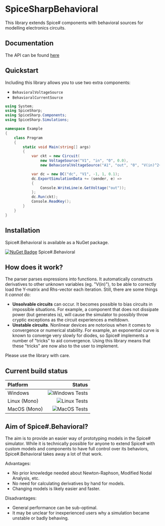 # SpiceSharpBehavioral
This library extends Spice# components with behavioral sources for modelling electronics circuits.

## Documentation
The API can be found [here](https://spicesharp.github.io/SpiceSharpBehavioral/)

## Quickstart

Including this library allows you to use two extra components:
- `BehavioralVoltageSource`
- `BehavioralCurrentSource`

```csharp
using System;
using SpiceSharp;
using SpiceSharp.Components;
using SpiceSharp.Simulations;

namespace Example
{
    class Program
    {
        static void Main(string[] args)
        {
            var ckt = new Circuit(
                new VoltageSource("V1", "in", "0", 0.0),
                new BehavioralVoltageSource("A1", "out", "0", "V(in)^2+2"));

            var dc = new DC("dc", "V1", -1, 1, 0.1);
            dc.ExportSimulationData += (sender, e) =>
            {
                Console.WriteLine(e.GetVoltage("out"));
            };
            dc.Run(ckt);
            Console.ReadKey();
        }
    }
}
```

## Installation
Spice#.Behavioral is available as a NuGet package.

[![NuGet Badge](https://buildstats.info/nuget/spicesharpbehavioral)](https://www.nuget.org/packages/SpiceSharpBehavioral/) Spice#.Behavioral

## How does it work?
The parser parses expressions into functions. It automatically constructs derivatives to other unknown variables (eg. "V(in)"), to be able to correctly load the Y-matrix and Rhs-vector each iteration. Still, there are some things it *cannot* do:

- **Unsolvable circuits** can occur. It becomes possible to bias circuits in impossible situations. For example, a component that does not dissipate power (but generates is), will cause the simulator to possibly throw cryptic exceptions as the circuit experiences a meltdown.
- **Unstable circuits**. Nonlinear devices are notorious when it comes to convergence or numerical stability. For example, an exponential curve is known to converge very slowly for diodes, so Spice# implements a number of "tricks" to aid convergence. Using this library means that these "tricks" are now also to the user to implement.

Please use the library with care.

## Current build status

| Platform | Status |
|:---|-------:|
| Windows | ![Windows Tests](https://github.com/SpiceSharp/SpiceSharpBehavioral/workflows/Windows%20Tests/badge.svg) |
| Linux (Mono) | ![Linux Tests](https://github.com/SpiceSharp/SpiceSharpBehavioral/workflows/Linux%20Tests/badge.svg) |
| MacOS (Mono) | ![MacOS Tests](https://github.com/SpiceSharp/SpiceSharpBehavioral/workflows/MacOS%20Tests/badge.svg) |

## Aim of Spice#.Behavioral?

The aim is to provide an easier way of prototyping models in the Spice# simulator. While it is technically possible for anyone to extend Spice# with custom models and components to have full control over its behaviors, Spice#.Behavioral takes away a lot of that work.

Advantages:

- No prior knowledge needed about Newton-Raphson, Modified Nodal Analysis, etc.
- No need for calculating derivatives by hand for models.
- Changing models is likely easier and faster.

Disadvantages:

- General performance can be sub-optimal.
- It may be unclear for inexperienced users why a simulation became unstable or badly behaving.
